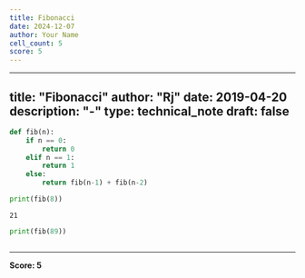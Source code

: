 ```yaml
---
title: Fibonacci
date: 2024-12-07
author: Your Name
cell_count: 5
score: 5
---
```


---
title: "Fibonacci"
author: "Rj"
date: 2019-04-20
description: "-"
type: technical_note
draft: false
---

```python
def fib(n):
    if n == 0:
        return 0
    elif n == 1:
        return 1
    else:
        return fib(n-1) + fib(n-2)
```


```python
print(fib(8))
```

    21



```python
print(fib(89))
```


```python

```


---
**Score: 5**